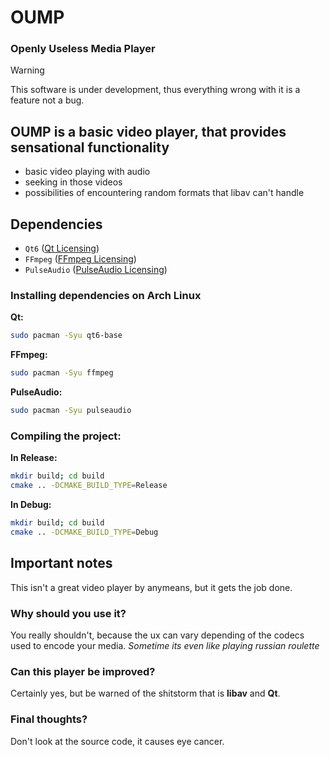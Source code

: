 # OUMP
### Openly Useless Media Player

> [!WARNING]
> This software is under development, thus everything wrong with it is a feature not a bug.

## OUMP is a basic video player, that provides sensational functionality
- basic video playing with audio
- seeking in those videos
- possibilities of encountering random formats that libav can't handle

## Dependencies
* `Qt6` ([Qt Licensing](https://doc.qt.io/qt-6/licensing.html))
* `FFmpeg` ([FFmpeg Licensing](https://www.ffmpeg.org/legal.html))
* `PulseAudio` ([PulseAudio Licensing](https://www.freedesktop.org/wiki/Software/PulseAudio/About/))

### Installing dependencies on Arch Linux
**Qt:**

```bash
sudo pacman -Syu qt6-base
```
**FFmpeg:**

```bash
sudo pacman -Syu ffmpeg
```

**PulseAudio:**

```bash
sudo pacman -Syu pulseaudio
```

### Compiling the project:
**In Release:**
```bash
mkdir build; cd build
cmake .. -DCMAKE_BUILD_TYPE=Release
```

**In Debug:**
```bash
mkdir build; cd build
cmake .. -DCMAKE_BUILD_TYPE=Debug
```

## Important notes

This isn't a great video player by anymeans, but it gets the job done.

### Why should you use it?

You really shouldn't, because the ux can vary depending of the codecs used to encode your media. *Sometime its even like playing russian roulette*

### Can this player be improved?

Certainly yes, but be warned of the shitstorm that is **libav** and **Qt**.

### Final thoughts?

Don't look at the source code, it causes eye cancer.

